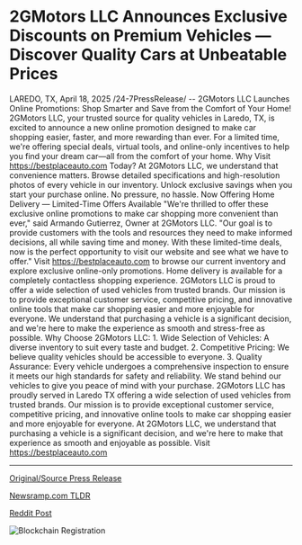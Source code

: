 # 2GMotors LLC Announces Exclusive Discounts on Premium Vehicles — Discover Quality Cars at Unbeatable Prices

LAREDO, TX, April 18, 2025 /24-7PressRelease/ -- 2GMotors LLC Launches Online Promotions: Shop Smarter and Save from the Comfort of Your Home!  2GMotors LLC, your trusted source for quality vehicles in Laredo, TX, is excited to announce a new online promotion designed to make car shopping easier, faster, and more rewarding than ever. For a limited time, we're offering special deals, virtual tools, and online-only incentives to help you find your dream car—all from the comfort of your home.  Why Visit https://bestplaceauto.com Today?  At 2GMotors LLC, we understand that convenience matters. Browse detailed specifications and high-resolution photos of every vehicle in our inventory. Unlock exclusive savings when you start your purchase online. No pressure, no hassle.  Now Offering Home Delivery — Limited-Time Offers Available  "We're thrilled to offer these exclusive online promotions to make car shopping more convenient than ever," said Armando Gutierrez, Owner at 2GMotors LLC. "Our goal is to provide customers with the tools and resources they need to make informed decisions, all while saving time and money. With these limited-time deals, now is the perfect opportunity to visit our website and see what we have to offer."  Visit https://bestplaceauto.com to browse our current inventory and explore exclusive online-only promotions. Home delivery is available for a completely contactless shopping experience.  2GMotors LLC is proud to offer a wide selection of used vehicles from trusted brands. Our mission is to provide exceptional customer service, competitive pricing, and innovative online tools that make car shopping easier and more enjoyable for everyone. We understand that purchasing a vehicle is a significant decision, and we're here to make the experience as smooth and stress-free as possible.  Why Choose 2GMotors LLC:  1. Wide Selection of Vehicles: A diverse inventory to suit every taste and budget.  2. Competitive Pricing: We believe quality vehicles should be accessible to everyone.  3. Quality Assurance: Every vehicle undergoes a comprehensive inspection to ensure it meets our high standards for safety and reliability. We stand behind our vehicles to give you peace of mind with your purchase.  2GMotors LLC has proudly served in Laredo TX offering a wide selection of used vehicles from trusted brands. Our mission is to provide exceptional customer service, competitive pricing, and innovative online tools to make car shopping easier and more enjoyable for everyone.  At 2GMotors LLC, we understand that purchasing a vehicle is a significant decision, and we're here to make that experience as smooth and enjoyable as possible.  Visit https://bestplaceauto.com 

---

[Original/Source Press Release](https://www.24-7pressrelease.com/press-release/521954/2gmotors-llc-announces-exclusive-discounts-on-premium-vehicles-discover-quality-cars-at-unbeatable-prices)
                    

[Newsramp.com TLDR](https://newsramp.com/curated-news/2gmotors-llc-launches-online-promotions-for-convenient-car-shopping-experience/6dc0022012c110386d54527887baa35e) 

 



[Reddit Post](https://www.reddit.com/r/Lifestyle_Culture/comments/1k1z0hg/2gmotors_llc_launches_online_promotions_for/) 



![Blockchain Registration](https://cdn.newsramp.app/24-7PressRelease/qrcode/254/18/icytpB3.webp)